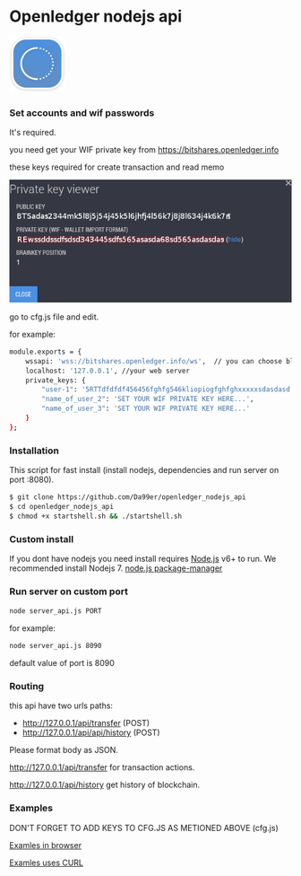 # Openledger nodejs api

[![N|Solid](logo.png)](https://bitshares.openledger.info)

### Set accounts and wif passwords
It's required.

you need get your WIF private key from https://bitshares.openledger.info

these keys required for create transaction and read memo

[![N|Solid](private_keys.png)](https://bitshares.openledger.info)

go to cfg.js file and edit.

for example:
```sh
module.exports = {
    wssapi: 'wss://bitshares.openledger.info/ws',  // you can choose blockchain server for send your request
    localhost: '127.0.0.1', //your web server
    private_keys: {
        "user-1": '5RTTdfdfdf456456fghfg546kliopiogfghfghxxxxxsdasdasd',
        "name_of_user_2": 'SET YOUR WIF PRIVATE KEY HERE...',
        "name_of_user_3": 'SET YOUR WIF PRIVATE KEY HERE...'
    }
};
```

### Installation
This script for fast install (install nodejs, dependencies and run server on port :8080).
```sh
$ git clone https://github.com/Da99er/openledger_nodejs_api
$ cd openledger_nodejs_api
$ chmod +x startshell.sh && ./startshell.sh
```
### Custom install
If you dont have nodejs you need install requires [Node.js](https://nodejs.org/) v6+ to run.
We recommended install Nodejs 7. [node.js package-manager](https://nodejs.org/en/download/package-manager/)

### Run server on custom port

```sh
node server_api.js PORT
```
for example:
```sh
node server_api.js 8090
```
default value of port is 8090

### Routing

this api have two urls paths:
- http://127.0.0.1/api/transfer (POST)
- http://127.0.0.1/api/api/history (POST)

Please format body as JSON.

http://127.0.0.1/api/transfer for transaction actions.

http://127.0.0.1/api/history get history of blockchain.
### Examples

DON'T FORGET TO ADD KEYS TO CFG.JS AS METIONED ABOVE (cfg.js)

[Examles in browser](Examles_in_browser.md) 
 
[Examles uses CURL](Examles_uses_CURL.md) 